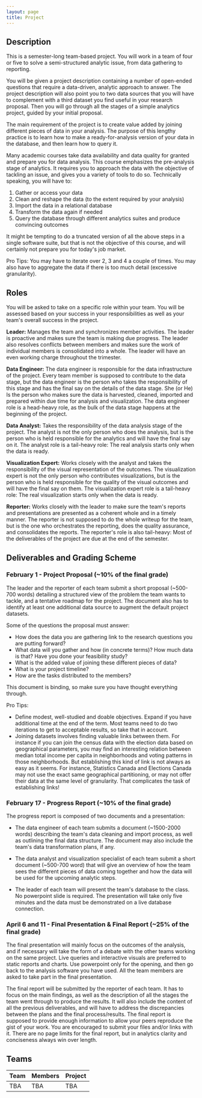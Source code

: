 ```yaml
---
layout: page
title: Project
---
```


## Description

This is a semester-long team-based project. You will work in a team of four or five to solve a semi-structured analytic issue, from data gathering to reporting.

You will be given a project description containing a number of open-ended questions that require a data-driven, analytic approach to answer. The project description will also point you to two data sources that you will have to complement with a third dataset you find useful in your research proposal. Then you will go through all the stages of a simple analytics project, guided by your initial proposal.

The main requirement of the project is to create value added by joining different pieces of data in your analysis. The purpose of this lengthy practice is to learn how to make a ready-for-analysis version of your data in the database, and then learn how to query it.

Many academic courses take data availability and data quality for granted and prepare you for data analysis. This course emphasizes the pre-analysis stage of analytics. It requires you to approach the data with the objective of tackling an issue, and gives you a variety of tools to do so. Technically speaking, you will have to:

1. Gather or access your data
2. Clean and reshape the data (to the extent required by your analysis)
3. Import the data in a relational database
4. Transform the data again if needed
5. Query the database through different analytics suites and produce convincing outcomes

It might be tempting to do a truncated version of all the above steps in a single software suite, but that is not the objective of this course, and will certainly not prepare you for today's job market.

Pro Tips: You may have to iterate over 2, 3 and 4 a couple of times. You may also have to aggregate the data if there is too much detail (excessive granularity).

## Roles

You will be asked to take on a specific role within your team. You will be assessed based on your success in your responsibilities as well as your team's overall success in the project.

**Leader:** Manages the team and synchronizes member activities. The leader is proactive and makes sure the team is making due progress. The leader also resolves conflicts between members and makes sure the work of individual members is consolidated into a whole. The leader will have an even working charge throughout the trimester.

**Data Engineer:** The data engineer is responsible for the data infrastructure of the project. Every team member is supposed to contribute to the data stage, but the data engineer is the person who takes the responsibility of this stage and has the final say on the details of the data stage. She (or He) Is the person who makes sure the data is harvested, cleaned, imported and prepared within due time for analysis and visualization. The data engineer role is a head-heavy role, as the bulk of the data stage happens at the beginning of the project.

**Data Analyst:** Takes the responsibility of the data analysis stage of the project. The analyst is not the only person who does the analysis, but is the person who is held responsible for the analytics and will have the final say on it. The analyst role is a tail-heavy role: The real analysis starts only when the data is ready.

**Visualization Expert:** Works closely with the analyst and takes the responsibility of the visual representation of the outcomes. The visualization expert is not the only person who contributes visualizations, but is the person who is held responsible for the quality of the visual outcomes and will have the final say on them. The visualization expert role is a tail-heavy role: The real visualization starts only when the data is ready.

**Reporter:** Works closely with the leader to make sure the team's reports and presentations are presented as a coherent whole and in a timely manner. The reporter is not supposed to do the whole writeup for the team, but is the one who orchestrates the reporting, does the quality assurance, and consolidates the reports. The reporter's role is also tail-heavy: Most of the deliverables of the project are due at the end of the semester.

## Deliverables and Grading Scheme

### February 1 - Project Proposal (~10% of the final grade)

The leader and the reporter of each team submit a short proposal (~500-700 words) detailing a structured view of the problem the team wants to tackle, and a tentative roadmap for the project. The document also has to identify at least one additional data source to augment the default project datasets.

Some of the questions the proposal must answer:

  - How does the data you are gathering link to the research questions you are putting forward?
  - What data will you gather and how (in concrete terms)? How much data is that? Have you done your feasibility study?
  - What is the added value of joining these different pieces of data?
  - What is your project timeline?
  - How are the tasks distributed to the members?

This document is binding, so make sure you have thought everything through.

Pro Tips:

  - Define modest, well-studied and doable objectives. Expand if you have additional time at the end of the term. Most teams need to do two iterations to get to acceptable results, so take that in account.
  - Joining datasets involves finding valuable links between them. For instance if you can join the census data with the election data based on geographical parameters, you may find an interesting relation between median total income per capita in neighborhoods and voting patterns in those neighborhoods. But establishing this kind of link is not always as easy as it seems. For instance, Statistics Canada and Elections Canada may not use the exact same geographical partitioning, or may not offer their data at the same level of granularity. That complicates the task of establishing links!

### February 17 - Progress Report (~10% of the final grade)

The progress report is composed of two documents and a presentation:

  - The data engineer of each team submits a document (~1500-2000 words) describing the team's data cleaning and import process, as well as outlining the final data structure. The document may also include the team's data transformation plans, if any.

  - The data analyst and visualization specialist of each team submit a short document (~500-700 word) that will give an overview of how the team sees the different pieces of data coming together and how the data will be used for the upcoming analytic steps.

  - The leader of each team will present the team's database to the class. No powerpoint slide is required. The presentation will take only five minutes and the data must be demonstrated on a live database connection.

### April 6 and 11 - Final Presentation & Final Report (~25% of the final grade)

The final presentation will mainly focus on the outcomes of the analysis, and if necessary will take the form of a debate with the other teams working on the same project. Live queries and interactive visuals are preferred to static reports and charts. Use powerpoint only for the opening, and then go back to the analysis software you have used. All the team members are asked to take part in the final presentation.

The final report will be submitted by the reporter of each team. It has to focus on the main findings, as well as the description of all the stages the team went through to produce the results. It will also include the content of all the previous deliverables, and will have to address the discrepancies between the plans and the final process/results. The final report is supposed to provide enough information to allow your peers reproduce the gist of your work. You are encouraged to submit your files and/or links with it. There are no page limits for the final report, but in analytics clarity and conciseness always win over length.

## Teams

__Team__ | __Members__ | __Project__
--- | --- | ---
TBA | TBA | TBA
